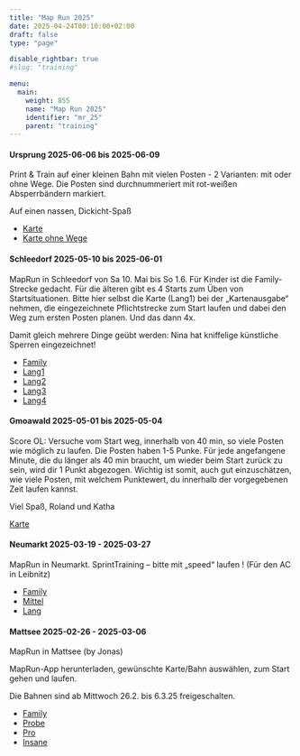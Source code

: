 ```yaml
---
title: "Map Run 2025"
date: 2025-04-24T00:10:00+02:00
draft: false
type: "page"

disable_rightbar: true
#slug: "training"

menu:
  main:
    weight: 855
    name: "Map Run 2025"
    identifier: "mr_25"
    parent: "training"
---
```


#### Ursprung 2025-06-06 bis 2025-06-09

Print & Train auf einer kleinen Bahn mit vielen Posten - 2 Varianten: mit oder ohne Wege.
Die Posten sind durchnummeriert mit rot-weißen Absperrbändern markiert.

Auf einen nassen, Dickicht-Spaß

+ [Karte](2025_BahnP_T.pdf)
+ [Karte ohne Wege](2025_BahnP_T_ohneWege.pdf)

#### Schleedorf 2025-05-10 bis 2025-06-01

MapRun in Schleedorf von Sa 10. Mai bis So 1.6.
Für Kinder ist die Family-Strecke gedacht.
Für die älteren gibt es 4 Starts zum Üben von Startsituationen. Bitte hier selbst die Karte (Lang1) bei der „Kartenausgabe“ nehmen, die eingezeichnete Pflichtstrecke zum Start laufen und dabei den Weg zum ersten Posten planen. Und das dann 4x.

Damit gleich mehrere Dinge geübt werden: Nina hat kniffelige künstliche Sperren eingezeichnet!

+ [Family](Sprintstarts%20Schleedorf%2009052025.Family.pdf)
+ [Lang1](Sprintstarts%20Schleedorf%2009052025.Lang%201.pdf)
+ [Lang2](Sprintstarts%20Schleedorf%2009052025.Lang%202.pdf)
+ [Lang3](Sprintstarts%20Schleedorf%2009052025.Lang%203.pdf)
+ [Lang4](Sprintstarts%20Schleedorf%2009052025.Lang%204.pdf)

#### Gmoawald 2025-05-01 bis 2025-05-04

Score OL: Versuche vom Start weg, innerhalb von 40 min, so viele Posten wie möglich zu laufen. Die Posten haben 1-5 Punke.
Für jede angefangene Minute, die du länger als 40 min braucht, um wieder beim Start zurück zu sein, wird dir 1 Punkt abgezogen. Wichtig ist somit, auch gut einzuschätzen, wie viele Posten, mit welchem Punktewert, du innerhalb der vorgegebenen Zeit laufen kannst.

Viel Spaß, Roland und Katha

[Karte](Training%20Gmoawald%2002.05.25.All.pdf)

#### Neumarkt 2025-03-19 - 2025-03-27

MapRun in Neumarkt.
SprintTraining – bitte mit „speed“ laufen ! (Für den AC in Leibnitz)

+ [Family](2025_03_NeumarktSprint_Family_JoK.pdf)
+ [Mittel](2025_03_NeumarktSprint_Mittel_JoK.pdf)
+ [Lang](2025_03_NeumarktSprint_Lang_JoK.pdf)

#### Mattsee 2025-02-26 - 2025-03-06

MapRun in Mattsee (by Jonas)

MapRun-App herunterladen, gewünschte Karte/Bahn auswählen, zum Start gehen und laufen.

Die Bahnen sind ab Mittwoch 26.2. bis 6.3.25 freigeschalten.

+ [Family](01_Map%20Run%20Mattsee%20Family%20fertig.pdf)
+ [Probe](01_Map%20Run%20Mattsee%20Probelauf%20fertig.pdf)
+ [Pro](01_Map%20Run%20Mattsee%20Pro%20fertig.pdf)
+ [Insane](01_Map%20Run%20Mattsee%20Insane%20fertig.pdf)

